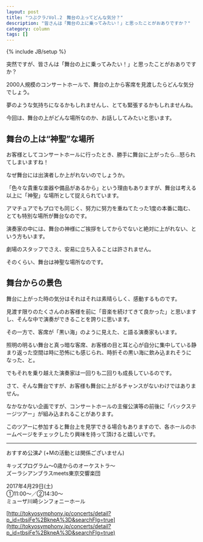 ```yaml
---
layout: post
title: "つぶクラ♪Vol.2　舞台の上ってどんな気分？"
description: "皆さんは「舞台の上に乗ってみたい！」と思ったことがおありですか？"
category: column
tags: []
---
```


{% include JB/setup %}

突然ですが、皆さんは「舞台の上に乗ってみたい！」と思ったことがおありですか？

2000人規模のコンサートホールで、舞台の上から客席を見渡したらどんな気分でしょう。

夢のような気持ちになるかもしれませんし、とても緊張するかもしれませんね。

今回は、舞台の上がどんな場所なのか、お話ししてみたいと思います。

## 舞台の上は“神聖”な場所

お客様としてコンサートホールに行ったとき、勝手に舞台に上がったら…怒られてしまいますね！

なぜ舞台には出演者しか上がれないのでしょうか。

「色々な貴重な楽器や備品があるから」という理由もありますが、舞台は考える以上に「神聖」な場所として捉えられています。

アマチュアでもプロでも同じく、努力に努力を重ねてたった1度の本番に臨む、とても特別な場所が舞台なのです。

演奏家の中には、舞台の神様にご挨拶をしてからでないと絶対に上がれない、という方もいます。

劇場のスタッフでさえ、安易に立ち入ることは許されません。

そのくらい、舞台は神聖な場所なのです。

## 舞台からの景色

舞台に上がった時の気分はそれはそれは素晴らしく、感動するものです。

見渡す限りのたくさんのお客様を前に「音楽を続けてきて良かった」と思いますし、そんな中で演奏ができることを誇りに思います。

その一方で、客席が「黒い海」のように見えた、と語る演奏家もいます。

照明の明るい舞台と真っ暗な客席、お客様の目と耳と心が自分に集中している静まり返った空間は時に恐怖にも感じられ、時折その黒い海に飲み込まれそうになった、と。

でもそれを乗り越えた演奏家は一回りも二回りも成長しているのです。

さて、そんな舞台ですが、お客様も舞台に上がるチャンスがないわけではありません。

なかなかない企画ですが、コンサートホールの主催公演等の前後に「バックステージツアー」が組み込まれることがあります。

このツアーに参加すると舞台上を見学できる場合もありますので、各ホールのホームページをチェックしたり興味を持って頂けると嬉しいです。


---

おすすめ公演♪ <span class="inhibit">(+Mの活動とは関係ございません)</span>

キッズプログラム～0歳からのオーケストラ～  
ズーラシアンブラスmeets東京交響楽団  

2017年4月29日(土)  
①11:00〜／②14:30〜  
ミューザ川崎シンフォニーホール  

[http://tokyosymphony.jp/concerts/detail?p_id=tbsiFe%2BkneA%3D&searchFlg=true](http://tokyosymphony.jp/concerts/detail?p_id=tbsiFe%2BkneA%3D&searchFlg=true)